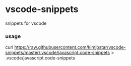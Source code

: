 # vscode-snippets
snippets for vscode

### usage
curl https://raw.githubusercontent.com/kimjbstar/vscode-snippets/master/.vscode/javascript.code-snippets > .vscode/javascript.code-snippets
